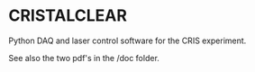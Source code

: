 CRISTALCLEAR
============

Python DAQ and laser control software for the CRIS experiment.


See also the two pdf's in the /doc folder.
